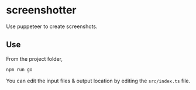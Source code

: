 # screenshotter

Use puppeteer to create screenshots.

## Use

From the project folder,

```sh
npm run go
```

You can edit the input files & output location by editing the
`src/index.ts` file.
